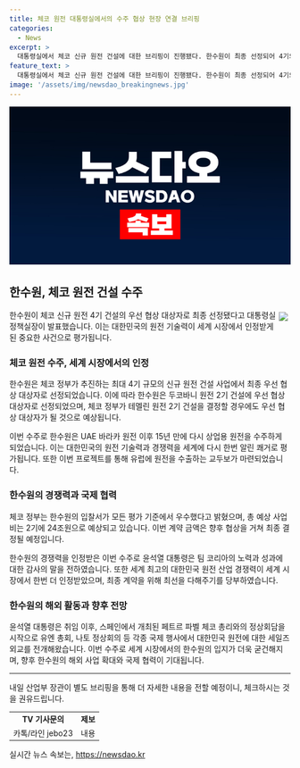 ```yaml
---
title: 체코 원전 대통령실에서의 수주 협상 현장 연결 브리핑
categories:
  - News
excerpt: >
  대통령실에서 체코 신규 원전 건설에 대한 브리핑이 진행됐다. 한수원이 최종 선정되어 4기의 원전을 건설하게 됐는데, 이는 30조원 규모의 거대한 사업이다. 이는 한수원이 2009년 UAE 바라카 원전 이후 15년 만에 쾌거로 볼 수 있는 사업이며, 한국 기업과 정부, 국민들의 노력 덕분이라 감사를 표한 것으로 전해졌다. 이에 대해 일부 상세 내용은 내일 산업부 장관이 더 자세히 설명할 예정이다.
feature_text: >
  대통령실에서 체코 신규 원전 건설에 대한 브리핑이 진행됐다. 한수원이 최종 선정되어 4기의 원전을 건설하게 됐는데, 이는 30조원 규모의 거대한 사업이다. 이는 한수원이 2009년 UAE 바라카 원전 이후 15년 만에 쾌거로 볼 수 있는 사업이며, 한국 기업과 정부, 국민들의 노력 덕분이라 감사를 표한 것으로 전해졌다. 이에 대해 일부 상세 내용은 내일 산업부 장관이 더 자세히 설명할 예정이다.
image: '/assets/img/newsdao_breakingnews.jpg'
---
```


<p><img src="/assets/img/newsdao_breakingnews.jpg" alt="ranknews 속보" /></p>

<h2 data-ke-size="size26">한수원, 체코 원전 건설 수주</h2>

<p data-ke-size="size16"><img src="https://contents.sixtncdn.com/news/2023/06/20/e4adc53b-3a8e-4a58-b7bd-39bb5cd380fe.jpg" data-ke-size="size16" style="float: right; margin: 5px;" />한수원이 체코 신규 원전 4기 건설의 우선 협상 대상자로 최종 선정됐다고 대통령실 정책실장이 발표했습니다. 이는 대한민국의 원전 기술력이 세계 시장에서 인정받게 된 중요한 사건으로 평가됩니다.</p>

<h3 data-ke-size="size24">체코 원전 수주, 세계 시장에서의 인정</h3>

<p data-ke-size="size16">한수원은 체코 정부가 추진하는 최대 4기 규모의 신규 원전 건설 사업에서 최종 우선 협상 대상자로 선정되었습니다. 이에 따라 한수원은 두코바니 원전 2기 건설에 우선 협상 대상자로 선정되었으며, 체코 정부가 테멜린 원전 2기 건설을 결정할 경우에도 우선 협상 대상자가 될 것으로 예상됩니다.</p>

<p data-ke-size="size16">이번 수주로 한수원은 UAE 바라카 원전 이후 15년 만에 다시 상업용 원전을 수주하게 되었습니다. 이는 대한민국의 원전 기술력과 경쟁력을 세계에 다시 한번 알린 쾌거로 평가됩니다. 또한 이번 프로젝트를 통해 유럽에 원전을 수출하는 교두보가 마련되었습니다.</p>

<h3 data-ke-size="size24">한수원의 경쟁력과 국제 협력</h3>

<p data-ke-size="size16">체코 정부는 한수원의 입찰서가 모든 평가 기준에서 우수했다고 밝혔으며, 총 예상 사업비는 2기에 24조원으로 예상되고 있습니다. 이번 계약 금액은 향후 협상을 거쳐 최종 결정될 예정입니다.</p>

<p data-ke-size="size16">한수원의 경쟁력을 인정받은 이번 수주로 윤석열 대통령은 팀 코리아의 노력과 성과에 대한 감사의 말을 전하였습니다. 또한 세계 최고의 대한민국 원전 산업 경쟁력이 세계 시장에서 한번 더 인정받았으며, 최종 계약을 위해 최선을 다해주기를 당부하였습니다.</p>

<h3 data-ke-size="size24">한수원의 해외 활동과 향후 전망</h3>

<p data-ke-size="size16">윤석열 대통령은 취임 이후, 스페인에서 개최된 페트르 파벨 체코 총리와의 정상회담을 시작으로 유엔 총회, 나토 정상회의 등 각종 국제 행사에서 대한민국 원전에 대한 세일즈 외교를 전개해왔습니다. 이번 수주로 세계 시장에서의 한수원의 입지가 더욱 굳건해지며, 향후 한수원의 해외 사업 확대와 국제 협력이 기대됩니다.</p>

<hr data-ke-size="size16">

<p data-ke-size="size16">내일 산업부 장관이 별도 브리핑을 통해 더 자세한 내용을 전할 예정이니, 체크하시는 것을 권유드립니다.</p>

<table>
    <tbody>
        <tr>
            <td style="text-align: center; height: 17px;"><b>TV 기사문의</b></td>
            <td style="text-align: center; height: 17px;"><b>제보</b></td>
        </tr>
        <tr>
            <td style="text-align: center; height: 17px;">카톡/라인 jebo23</td>
            <td style="text-align: center; height: 17px;">내용</td>
        </tr>
    </tbody>
</table>
실시간 뉴스 속보는, <a href="https://newsdao.kr" rel="dofollow">https://newsdao.kr</a>


